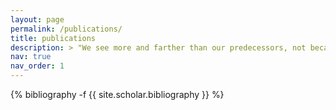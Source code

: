 ```yaml
---
layout: page
permalink: /publications/
title: publications
description: > "We see more and farther than our predecessors, not because we have keener vision or greater height, but because we are lifted up and borne aloft on their gigantic stature."
nav: true
nav_order: 1
---
```

<!-- _pages/publications.md -->
<div class="publications">

{% bibliography -f {{ site.scholar.bibliography }} %}

</div>
